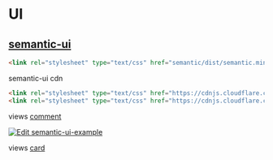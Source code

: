 # UI

## [semantic-ui](https://semantic-ui.com/)

```html
<link rel="stylesheet" type="text/css" href="semantic/dist/semantic.min.css">
```

semantic-ui cdn

```html
<link rel="stylesheet" type="text/css" href="https://cdnjs.cloudflare.com/ajax/libs/semantic-ui/2.4.1/semantic.min.css">
<link rel="stylesheet" type="text/css" href="https://cdnjs.cloudflare.com/ajax/libs/semantic-ui/2.4.1/semantic.min.js">
```

views [comment](https://react.semantic-ui.com/views/comment/)

[![Edit semantic-ui-example](https://codesandbox.io/static/img/play-codesandbox.svg)](https://codesandbox.io/s/semantic-ui-example-9z5f0?fontsize=14&hidenavigation=1&theme=dark)

views [card](https://semantic-ui.com/views/card.html)
